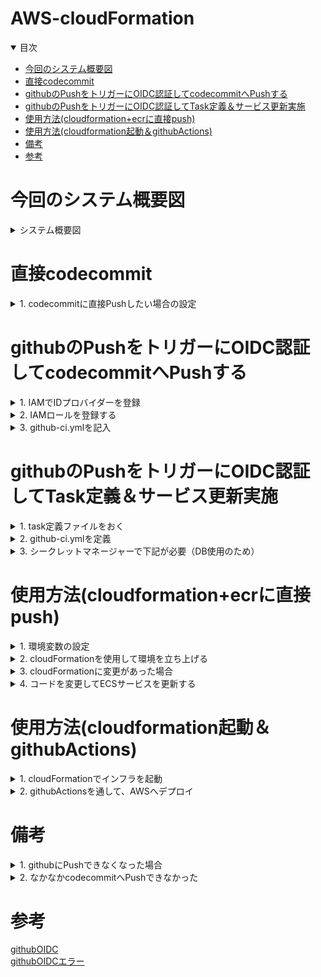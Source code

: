 # AWS-cloudFormation

<details open="open">
<summary>目次</summary>


- [今回のシステム概要図](#今回のシステム概要図)
- [直接codecommit](#直接codecommit)
- [githubのPushをトリガーにOIDC認証してcodecommitへPushする](#githubのPushをトリガーにOIDC認証してcodecommitへPushする)
- [githubのPushをトリガーにOIDC認証してTask定義＆サービス更新実施](#githubのPushをトリガーにOIDC認証してTask定義＆サービス更新実施)
- [使用方法(cloudformation+ecrに直接push)](#使用方法(cloudformation+ecrに直接push))
- [使用方法(cloudformation起動＆githubActions)](#使用方法(cloudformation起動＆githubActions))
- [備考](#備考)
- [参考](#参考)
</details>

# 今回のシステム概要図
<details>
<summary> システム概要図</summary>

下記は既存の前提（cloudformationで立ち上げない）
- vpc
- サブネット
- igw
- ngw
- route53ホストゾーン
- ACM証明書

下記サービスを/cloudformation/cloudformation-template.ymlで立ち上げる
- ALB
- ALBのリスナー（設定時に既存のACM使用）
- Route53でAレコード追加してALBにルーティング
- ターゲットグループ（taskで立ち上がるコンテナへルーティング）
- ECSクラスター
- ECSサービス
- ECS task (ECRのイメージを使用)
- IAMロール（ECSのtask定義で使用）
- ECRのリポジトリ
- ALB/ECSのセキュリティーグループ

![](./assets/images/aws-architecher.png)
![](./assets/images/aws-architecher2.png)
![](./assets/images/aws-architecher3.png)

</details>


# 直接codecommit

<details>
<summary> 1. codecommitに直接Pushしたい場合の設定</summary>

- 下記の設定だけでもダメかも。２回目はPushできなかった。初回はPushできるけど。。。
- 下記コマンドでAWSの設定をする

```zh
git config credential.helper '!aws codecommit credential-helper $@'
git config credential.UseHttpPath true
```

- 下記コマンドでAWSのcodecommitのURL git remoteに追加する

```zh
   git remote add codecommit https://git-codecommit.ap-northeast-1.amazonaws.com/v1/repos/[codecommit_repository_name]
```

</details>

# githubのPushをトリガーにOIDC認証してcodecommitへPushする

<details>
<summary> 1. IAMでIDプロバイダーを登録</summary>

- IAMからプロバイダを登録

![](./assets/images/aws-githubOIDC1.png)
![](./assets/images/aws-githubOIDC2.png)

</details>

<details>
<summary> 2. IAMロールを登録する</summary>

- IAMロールから、認証認可後のIAMロールを作成
- 下記jsonをIAMロールの信頼ポリシーに定義。

```json
{
    "Version": "2012-10-17",
    "Statement": [
        {
            "Sid": "",
            "Effect": "Allow",
            "Principal": {
                "Federated": "arn:aws:iam::<AWS ID>:oidc-provider/token.actions.githubusercontent.com"
            },
            "Action": "sts:AssumeRoleWithWebIdentity",
            "Condition": {
                "StringEquals": {
                    "token.actions.githubusercontent.com:sub": "repo:<user-name(github)>/<repository-name(github)>:ref:refs/heads/main",
                    "token.actions.githubusercontent.com:aud": "sts.amazonaws.com"
                }
            }
        }
    ]
}
```

- 上記で作成したIAMロールに下記のIAMポリシーをアタッチする

```json
{
	"Version": "2012-10-17",
	"Statement": [
		{
			"Effect": "Allow",
			"Action": [
				"codecommit:GitPull",
				"codecommit:GitPush"
			],
			"Resource": "arn:aws:codecommit:ap-northeast-1:<AWS ID>:<codecommit-repository-name>"
		}
	]
}
```

![](./assets/images/aws-githubOIDC3.png)

</details>

<details>
<summary> 3. github-ci.ymlを記入</summary>

- 下記のコードを記入

```application.yml
name: Sync to CodeCommit

on:
  push:
    branches:
      - main # 監視するブランチを指定

permissions:
  id-token: write
  contents: read

jobs:
  sync:
    runs-on: ubuntu-latest
    steps:
      - name: Git clone the repository # リポジトリの内容をクローン。後続でアクセスできるようになる。 fetch-depth:0は完全なクローンを意味する
        uses: actions/checkout@v4
        with:
          fetch-depth: 0

      - name: configure aws credentials # 認証認可のための部分。role-to-assumeで認証後に引き受けるIAMロールが指定される
        uses: aws-actions/configure-aws-credentials@v4
        with:
          role-to-assume: ${{ vars.AWS_ROLE_ARN }}
          aws-region: ${{ vars.AWS_REGION }}

      - name: Configure git to use AWS CodeCommit credentials
        run: |
          git config --global credential.helper '!aws codecommit credential-helper $@'
          git config --global credential.UseHttpPath true

      - name: Add CodeCommit remote
        run: |
          git remote add codecommit https://git-codecommit.${{ vars.AWS_REGION }}.amazonaws.com/v1/repos/${{ vars.AWS_CODECOMMIT }}

      - name: push to CodeCommit
        run: |
          git push codecommit main
```

- 環境変数をgithubの該当するリポジトリーから設定。
- 下記のようなActionsエラーの時は、checkoutでdepth 0にして完全なコピーをすること

![](./assets/images/aws-githubOIDC4.png)
<br>
![](./assets/images/aws-githubOIDC5.png)

</details>

# githubのPushをトリガーにOIDC認証してTask定義＆サービス更新実施

<details>
<summary> 1. task定義ファイルをおく</summary>

- 後で、githubActionsから | jq　を用いて既存ファイルの一部を上書きに行く（今回別にいらないかも）

</details>

<details>
<summary> 2. github-ci.ymlを定義</summary>

- まずは、buid-imageしてECRへPush
- その次にdeploy工程。現存のtaskDefinitionを一時的に上書きして、サービスを更新。念のためにログで見れるようにecho , catコマンド使用
- github認証認可後のIAMロールには、ECR & ECSへのアクセス権限が付与されていること

</details>

<details>
<summary> 3. シークレットマネージャーで下記が必要（DB使用のため）</summary>

- username : cloudformationで自動で作成
- password : cloudformationで自動で作成
- POSTGRES_URL : 手動で入力必要
- sandbox : 手動で入力必要


- 上記に伴って、taskdefinitionの部分でシークレットを読めるようにすること！
- ECSのtaskロールは、cloudformationで起動時に、DB用に作成したsecretsManagerはアクセスを許可するポリシーを入れている

</details>

# 使用方法(cloudformation+ecrに直接push)

<details>
<summary> 1. 環境変数の設定</summary>

下記環境変数が必要先に設定する
- AWS_ACCESS_KEY_ID
- AWS_SECRET_ACCESS_KEY
- AWS_SESSION_TOKEN
- AWS_DEFAULT_REGION
- VPC_ID (既存のVPC)
- SUBNET_ID1　（既存のパブリックサブネット１）
- SUBNET_ID2　（既存のパブリックサブネット２）
- SUBNET_PRIVATE_ID1　（既存のプライベートサブネット１）
- SUBNET_PRIVATE_ID2 （既存のプライベートサブネット２）
- EXISTING_ECS_TASK_ROLE_ARN　（cloudformationで作成するECStask用のIAMロールARN。make build-image-pushで使用）
- HOSTED_ZONE_ID (Aレコード追加したいホストゾーン)
- DOMAIN_NAME　(使用したいFQDN。サブドメインだけでなく、FQDNで指定)
- ACM_CERTIFICATE_ARN (使用したい証明書のARN)
- ECR_IMAGE　（ECRのイメージURI）
- ECR_ENDPOINT　（ECRの共通エンドポイント。リポジトリー名は含まない）
- ECR_REPOSITORY_NAME　（ECRのリポジトリー名）
- ECS_CLUSTER_NAME　（ECSのクラスター名）
- ECS_SERVICE_NAME　（ECSのサービス名）
- TASK_DEFINITION_FAMILY　（ECSのタスク定義名）
- CONTAINER_NAME　（ECSのタスクで立ち上げるコンテナ名）

```zh
export 変数名=変数値
```

</details>

<details>
<summary> 2. cloudFormationを使用して環境を立ち上げる</summary>

- 下記コマンドでcloudFormationを起動して環境を立ち上げる

```zh
make iac-deploy
```
</details>

<details>
<summary> 3. cloudFormationに変更があった場合</summary>

- 下記コマンドでcloudFormationを既存の環境にUPDATEをかける

```zh
make iac-update
```
</details>

<details>
<summary> 4. コードを変更してECSサービスを更新する</summary>

- ルートディレクトリのDockerfileを用いて、フロントエンドをバックエンドに巻き込んだDockerイメージを作成
- 下記コマンドにてイメージをECRにPush＆タスク定義をしてサービスの更新

```zh
make build-image-push
```

- task定義のCPUとメモリが小さいと、タスクは１００％完了してもターゲットグループのヘルスチェックで失敗してIPの付け替えができない事象が発生。
- 上記はデプロイされたりされなかったりで不安定だった。少し余裕持っても良いかも

</details>

# 使用方法(cloudformation起動＆githubActions)

<details>
<summary> 1. cloudFormationでインフラを起動</summary>

- awsのアクセスキーなどを一旦環境変数で定義
- 他の環境変数も定義
- 初回はECRにコンテナイメージが入っていないので、DummyとしてNGINXを8080ポートで起動するtaskDefinitionを作成
- 下記コマンドでインフラ起動

```zh
make iac-deploy
```

</details>


<details>
<summary> 2. githubActionsを通して、AWSへデプロイ</summary>

### githubActionsに下記の環境変数を入れる

- AWS_ROLE_ARN
- AWS_REGION
- AWS_ECR_REPOSITORY
- AWS_EXISTING_ECS_TASK_ROLE_ARN
- AWS_ECR_DOMAIN

### はまったポイント

- deployの方でも、taskDefinitionをみにいきたいので、actions/checkoutが必要
- 既存のtaskDefinitionを上書きする
- 普通にgithubのmainブランチにPushするとあとは走る

</details>

# 備考

<details>
<summary> 1. githubにPushできなくなった場合</summary>

- 認証トークンがおかしなことなってるのかな？とりあえず下記でなおった


- githubにPushできなくなったら下記を打つ
- your_tokenの部分はsettingからとってくる

```zh
git remote set-url origin https://YOUR_TOKEN@github.com/your_username/your_repository.git 
```
</details>

<details>
<summary> 2. なかなかcodecommitへPushできなかった</summary>


- 下記のwithがめっちゃ大事。
```zh
    steps:
      - name: Git clone the repository
        uses: actions/checkout@v4
        with:
          fetch-depth: 0
```
</details>

# 参考

[githubOIDC](https://zenn.dev/kou_pg_0131/articles/gh-actions-oidc-aws)
<br/>
[githubOIDCエラー](https://zenn.dev/trkdkjm/articles/f8fcc38c3cf690)
